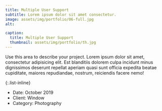 ```yaml
---
title: Multiple User Support
subtitle: Lorem ipsum dolor sit amet consectetur.
image: assets/img/portfolio/06-full.jpg
alt: 

caption:
  title: Multiple User Support
  thumbnail: assets/img/portfolio/th.jpg
---
```

Use this area to describe your project. Lorem ipsum dolor sit amet, consectetur adipisicing elit. Est blanditiis dolorem culpa incidunt minus dignissimos deserunt repellat aperiam quasi sunt officia expedita beatae cupiditate, maiores repudiandae, nostrum, reiciendis facere nemo!

{:.list-inline}
- Date: October 2019
- Client: Window
- Category: Photography
